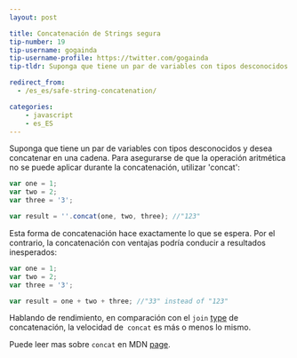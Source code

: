 ```yaml
---
layout: post

title: Concatenación de Strings segura
tip-number: 19
tip-username: gogainda
tip-username-profile: https://twitter.com/gogainda
tip-tldr: Suponga que tiene un par de variables con tipos desconocidos y desea concatenar en una cadena. Para asegurarse de que la operación aritmética no se puede aplicar durante la concatenación, utilizar concat

redirect_from:
  - /es_es/safe-string-concatenation/

categories:
    - javascript
    - es_ES
---
```


Suponga que tiene un par de variables con tipos desconocidos y desea concatenar en una cadena. Para asegurarse de que la operación aritmética no se puede aplicar durante la concatenación, utilizar 'concat':

```javascript
var one = 1;
var two = 2;
var three = '3';

var result = ''.concat(one, two, three); //"123"
```

Esta forma de concatenación hace exactamente lo que se espera. Por el contrario, la concatenación con ventajas podría conducir a resultados inesperados:

```javascript
var one = 1;
var two = 2;
var three = '3';

var result = one + two + three; //"33" instead of "123"
```

Hablando de rendimiento, en comparación con el `join` [type](http://www.sitepoint.com/javascript-fast-string-concatenation/) de concatenación, la velocidad de` concat` es más o menos lo mismo.

Puede leer mas sobre `concat` en MDN [page](https://developer.mozilla.org/en-US/docs/Web/JavaScript/Reference/Global_Objects/String/concat).